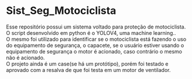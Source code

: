# Sist_Seg_Motociclista

  <p1>  Esse repositório possui um sistema voltado para proteção de motociclista. O script desenvolvido em python é o YOLOV4, uma machine learning..</p1><br/>
  <p1>  O mesmo foi utilizado para identificar se o motociclista está fazendo o uso do equipamento de segurança, o capacete,
	se o usuário estiver usando o equipamento de segurança o motor é acionado, caso contrário o mesmo não é acionado.</p1><br/>
  <p1>  O projeto ainda é um case(se há um protótipo), porém foi testado e aprovado com a resalva de que foi testa em um motor de ventilador.<p1>
